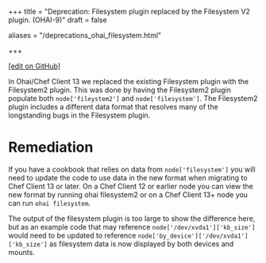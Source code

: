 +++
title = "Deprecation: Filesystem plugin replaced by the Filesystem V2 plugin. (OHAI-9)"
draft = false

aliases = "/deprecations_ohai_filesystem.html"


  
    
    
    
    
+++    

[\[edit on
GitHub\]](https://github.com/chef/chef-web-docs/blob/master/chef_master/source/deprecations_ohai_filesystem.rst)

<meta name="robots" content="noindex">

In Ohai/Chef Client 13 we replaced the existing Filesystem plugin with
the Filesystem2 plugin. This was done by having the Filesystem2 plugin
populate both `node['fileystem2']` and `node['filesystem']`. The
Filesystem2 plugin includes a different data format that resolves many
of the longstanding bugs in the Filesystem plugin.

Remediation
===========

If you have a cookbook that relies on data from `node['filesystem']` you
will need to update the code to use data in the new format when
migrating to Chef Client 13 or later. On a Chef Client 12 or earlier
node you can view the new format by running <span class="title-ref">ohai
filesystem2</span> or on a Chef Client 13+ node you can run
`ohai filesystem`.

The output of the filesystem plugin is too large to show the difference
here, but as an example code that may reference
`node['/dev/xvda1']['kb_size']` would need to be updated to reference
`node['by_device']['/dev/xvda1']['kb_size']` as filesystem data is now
displayed by both devices and mounts.
